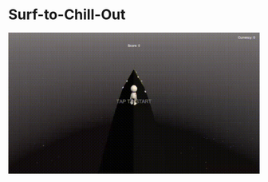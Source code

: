 # Surf-to-Chill-Out

![](https://github.com/utkucelebii/Surf-to-Chill-Out/blob/main/Surf_001.gif?raw=true)
